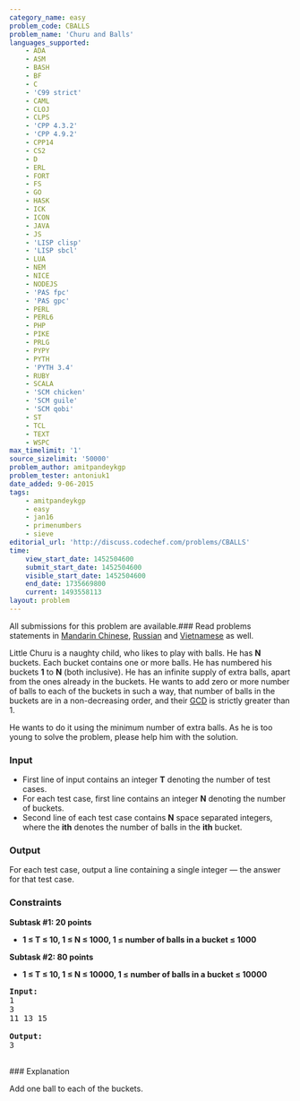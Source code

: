 ```yaml
---
category_name: easy
problem_code: CBALLS
problem_name: 'Churu and Balls'
languages_supported:
    - ADA
    - ASM
    - BASH
    - BF
    - C
    - 'C99 strict'
    - CAML
    - CLOJ
    - CLPS
    - 'CPP 4.3.2'
    - 'CPP 4.9.2'
    - CPP14
    - CS2
    - D
    - ERL
    - FORT
    - FS
    - GO
    - HASK
    - ICK
    - ICON
    - JAVA
    - JS
    - 'LISP clisp'
    - 'LISP sbcl'
    - LUA
    - NEM
    - NICE
    - NODEJS
    - 'PAS fpc'
    - 'PAS gpc'
    - PERL
    - PERL6
    - PHP
    - PIKE
    - PRLG
    - PYPY
    - PYTH
    - 'PYTH 3.4'
    - RUBY
    - SCALA
    - 'SCM chicken'
    - 'SCM guile'
    - 'SCM qobi'
    - ST
    - TCL
    - TEXT
    - WSPC
max_timelimit: '1'
source_sizelimit: '50000'
problem_author: amitpandeykgp
problem_tester: antoniuk1
date_added: 9-06-2015
tags:
    - amitpandeykgp
    - easy
    - jan16
    - primenumbers
    - sieve
editorial_url: 'http://discuss.codechef.com/problems/CBALLS'
time:
    view_start_date: 1452504600
    submit_start_date: 1452504600
    visible_start_date: 1452504600
    end_date: 1735669800
    current: 1493558113
layout: problem
---
```

All submissions for this problem are available.###  Read problems statements in [Mandarin Chinese](http://www.codechef.com/download/translated/JAN16/mandarin/CBALLS.pdf), [Russian](http://www.codechef.com/download/translated/JAN16/russian/CBALLS.pdf) and [Vietnamese](http://www.codechef.com/download/translated/JAN16/vietnamese/CBALLS.pdf) as well.

Little Churu is a naughty child, who likes to play with balls. He has **N** buckets. Each bucket contains one or more balls. He has numbered his buckets **1** to **N** (both inclusive). He has an infinite supply of extra balls, apart from the ones already in the buckets. He wants to add zero or more number of balls to each of the buckets in such a way, that number of balls in the buckets are in a non-decreasing order, and their [GCD](https://en.wikipedia.org/wiki/Greatest_common_divisor) is strictly greater than 1.

He wants to do it using the minimum number of extra balls. As he is too young to solve the problem, please help him with the solution.

### Input

- First line of input contains an integer **T** denoting the number of test cases.
- For each test case, first line contains an integer **N** denoting the number of buckets.
- Second line of each test case contains **N** space separated integers, where the **ith** denotes the number of balls in the **ith** bucket.

### Output

For each test case, output a line containing a single integer — the answer for that test case.

### Constraints

**Subtask #1: 20 points**

- **1 ≤ T ≤ 10, 1 ≤ N ≤ 1000, 1 ≤ number of balls in a bucket ≤ 1000**

**Subtask #2: 80 points**

- **1 ≤ T ≤ 10, 1 ≤ N ≤ 10000, 1 ≤ number of balls in a bucket ≤ 10000**

<pre><b>Input:</b>
1
3
11 13 15

<b>Output:</b>
3

</pre>### Explanation
Add one ball to each of the buckets.
